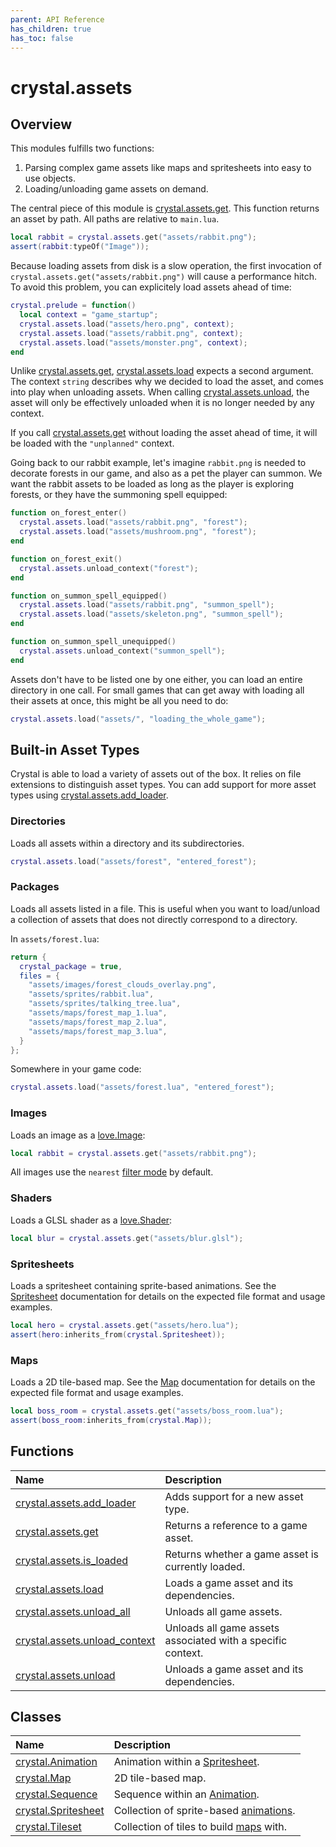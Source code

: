 ```yaml
---
parent: API Reference
has_children: true
has_toc: false
---
```


# crystal.assets

## Overview

This modules fulfills two functions:

1. Parsing complex game assets like maps and spritesheets into easy to use objects.
2. Loading/unloading game assets on demand.

The central piece of this module is [crystal.assets.get](get). This function returns an asset by path. All paths are relative to `main.lua`.

```lua
local rabbit = crystal.assets.get("assets/rabbit.png");
assert(rabbit:typeOf("Image"));
```

Because loading assets from disk is a slow operation, the first invocation of `crystal.assets.get("assets/rabbit.png")` will cause a performance hitch. To avoid this problem, you can explicitely load assets ahead of time:

```lua
crystal.prelude = function()
  local context = "game_startup";
  crystal.assets.load("assets/hero.png", context);
  crystal.assets.load("assets/rabbit.png", context);
  crystal.assets.load("assets/monster.png", context);
end
```

Unlike [crystal.assets.get](get), [crystal.assets.load](load) expects a second argument. The context `string` describes why we decided to load the asset, and comes into play when unloading assets. When calling [crystal.assets.unload](unload), the asset will only be effectively unloaded when it is no longer needed by any context.

If you call [crystal.assets.get](get) without loading the asset ahead of time, it will be loaded with the `"unplanned"` context.

Going back to our rabbit example, let's imagine `rabbit.png` is needed to decorate forests in our game, and also as a pet the player can summon. We want the rabbit assets to be loaded as long as the player is exploring forests, or they have the summoning spell equipped:

```lua
function on_forest_enter()
  crystal.assets.load("assets/rabbit.png", "forest");
  crystal.assets.load("assets/mushroom.png", "forest");
end

function on_forest_exit()
  crystal.assets.unload_context("forest");
end

function on_summon_spell_equipped()
  crystal.assets.load("assets/rabbit.png", "summon_spell");
  crystal.assets.load("assets/skeleton.png", "summon_spell");
end

function on_summon_spell_unequipped()
  crystal.assets.unload_context("summon_spell");
end
```

Assets don't have to be listed one by one either, you can load an entire directory in one call. For small games that can get away with loading all their assets at once, this might be all you need to do:

```lua
crystal.assets.load("assets/", "loading_the_whole_game");
```

## Built-in Asset Types

Crystal is able to load a variety of assets out of the box. It relies on file extensions to distinguish asset types. You can add support for more asset types using [crystal.assets.add_loader](add_loader).

### Directories

Loads all assets within a directory and its subdirectories.

```lua
crystal.assets.load("assets/forest", "entered_forest");
```

### Packages

Loads all assets listed in a file. This is useful when you want to load/unload a collection of assets that does not directly correspond to a directory.

In `assets/forest.lua`:

```lua
return {
  crystal_package = true,
  files = {
    "assets/images/forest_clouds_overlay.png",
    "assets/sprites/rabbit.lua",
    "assets/sprites/talking_tree.lua",
    "assets/maps/forest_map_1.lua",
    "assets/maps/forest_map_2.lua",
    "assets/maps/forest_map_3.lua",
  }
};
```

Somewhere in your game code:

```lua
crystal.assets.load("assets/forest.lua", "entered_forest");
```

### Images

Loads an image as a [love.Image](https://love2d.org/wiki/Image):

```lua
local rabbit = crystal.assets.get("assets/rabbit.png");
```

All images use the `nearest` [filter mode](https://love2d.org/wiki/FilterMode) by default.

### Shaders

Loads a GLSL shader as a [love.Shader](https://love2d.org/wiki/Shader):

```lua
local blur = crystal.assets.get("assets/blur.glsl");
```

### Spritesheets

Loads a spritesheet containing sprite-based animations. See the [Spritesheet](spritesheet) documentation for details on the expected file format and usage examples.

```lua
local hero = crystal.assets.get("assets/hero.lua");
assert(hero:inherits_from(crystal.Spritesheet));
```

### Maps

Loads a 2D tile-based map. See the [Map](map) documentation for details on the expected file format and usage examples.

```lua
local boss_room = crystal.assets.get("assets/boss_room.lua");
assert(boss_room:inherits_from(crystal.Map));
```

## Functions

| Name                                            | Description                                                 |
| :---------------------------------------------- | :---------------------------------------------------------- |
| [crystal.assets.add_loader](add_loader)         | Adds support for a new asset type.                          |
| [crystal.assets.get](get)                       | Returns a reference to a game asset.                        |
| [crystal.assets.is_loaded](is_loaded)           | Returns whether a game asset is currently loaded.           |
| [crystal.assets.load](load)                     | Loads a game asset and its dependencies.                    |
| [crystal.assets.unload_all](unload_all)         | Unloads all game assets.                                    |
| [crystal.assets.unload_context](unload_context) | Unloads all game assets associated with a specific context. |
| [crystal.assets.unload](unload)                 | Unloads a game asset and its dependencies.                  |

## Classes

| Name                               | Description                                         |
| :--------------------------------- | :-------------------------------------------------- |
| [crystal.Animation](animation)     | Animation within a [Spritesheet](spritesheet).      |
| [crystal.Map](map)                 | 2D tile-based map.                                  |
| [crystal.Sequence](sequence)       | Sequence within an [Animation](animation).          |
| [crystal.Spritesheet](spritesheet) | Collection of sprite-based [animations](animation). |
| [crystal.Tileset](tileset)         | Collection of tiles to build [maps](map) with.      |
